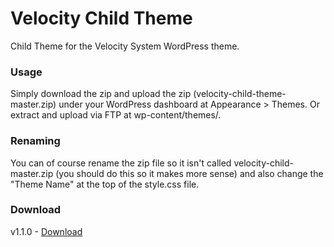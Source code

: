 Velocity Child Theme
=================

Child Theme for the Velocity System WordPress theme.

### Usage
Simply download the zip and upload the zip (velocity-child-theme-master.zip) under your WordPress dashboard at Appearance > Themes. Or extract and upload via FTP at wp-content/themes/.


### Renaming
You can of course rename the zip file so it isn't called velocity-child-master.zip (you should do this so it makes more sense) and also change the "Theme Name" at the top of the style.css file.

### Download
v1.1.0 - [Download](https://github.com/VelocityDeveloper/velocity-child/releases/download/v1.1.0/velocity-child.zip)
